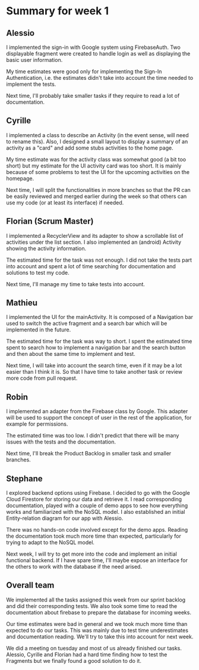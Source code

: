 # Summary for week 1

## Alessio

I implemented the sign-in with Google system using FirebaseAuth. Two displayable fragment were created to handle login as well as displaying the basic user information.
 
My time estimates were good only for implementing the Sign-In Authentication, i.e. the estimates didn't take into account the time needed to implement the tests. 

Next time, I'll probably take smaller tasks if they require to read a lot of documentation. 

## Cyrille

I implemented a class to describe an Activity (in the event sense, will need to rename this). Also, I designed a small layout to display a summary of an activity as a "card" and add some stubs activities to the home page.

My time estimate was for the activity class was somewhat good (a bit too short) but my estimate for the UI activity card was too short. It is mainly because of some problems to test the UI for the upcoming activities on the homepage.

Next time, I will split the functionalities in more branches so that the PR can be easily reviewed and merged earlier during the week so that others can use my code (or at least its interface) if needed.

## Florian (Scrum Master)

I implemented a RecyclerView and its adapter to show a scrollable list of activities under the list section. I also implemented an (android) Activity showing the activity information.

The estimated time for the task was not enough. I did not take the tests part into account and spent a lot of time searching for documentation and solutions to test my code.

Next time, I'll manage my time to take tests into account.

## Mathieu

I implemented the UI for the mainActivity. It is composed of a Navigation bar used to switch the active fragment and a search bar which will be implemented in the future.

The estimated time for the task was way to short. I spent the estimated time spent to search how to implement a navigation bar and the search button and then about the same time to implement and test.

Next time, I will take into account the search time, even if it may be a lot easier than I think it is. So that I have time to take another task or review more code from pull request.

## Robin

I implemented an adapter from the Firebase class by Google. This adapter will be used to support the concept of user in the rest of the application, for example for permissions.

The estimated time was too low. I didn't predict that there will be many issues with the tests and the documentation.

Next time, I'll break the Product Backlog in smaller task and smaller branches.

## Stephane
I explored backend options using Firebase. I decided to go with the Google Cloud Firestore for storing our data and retrieve it. I read corresponding documentation, played with a couple of demo apps to see how everything works and familiarized with the NoSQL model. I also established an initial Entity-relation diagram for our app with Alessio.

There was no hands-on code involved except for the demo apps. Reading the documentation took much more time than expected, particularly for trying to adapt to the NoSQL model. 

Next week, I will try to get more into the code and implement an initial functional backend. If I have spare time, I'll maybe expose an interface for the others to work with the database if the need arised. 

## Overall team

We implemented all the tasks assigned this week from our sprint backlog and did their corresponding tests. We also took some time to read the documentation about firebase to prepare the database for incoming weeks.

Our time estimates were bad in general and we took much more time than expected to do our tasks. This was mainly due to test time underestimates and documentation reading. We'll try to take this into account for next week.

We did a meeting on tuesday and most of us already finished our tasks. Alessio, Cyrille and Florian had a hard time finding how to test the Fragments but we finally found a good solution to do it.
